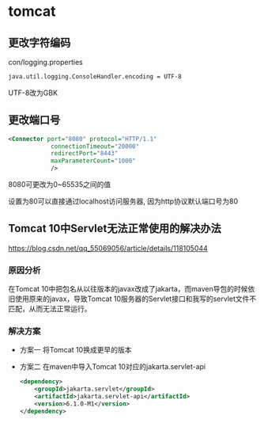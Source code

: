 # tomcat

## 更改字符编码

con/logging.properties

```txt
java.util.logging.ConsoleHandler.encoding = UTF-8
```

UTF-8改为GBK

## 更改端口号

```xml
<Connector port="8080" protocol="HTTP/1.1"
            connectionTimeout="20000"
            redirectPort="8443"
            maxParameterCount="1000"
            />
```

8080可更改为0~65535之间的值

设置为80可以直接通过localhost访问服务器, 因为http协议默认端口号为80

## Tomcat 10中Servlet无法正常使用的解决办法

<https://blog.csdn.net/qq_55069056/article/details/118105044>

### 原因分析

在Tomcat 10中把包名从以往版本的javax改成了jakarta，而maven导包的时候依旧使用原来的javax，导致Tomcat 10服务器的Servlet接口和我写的servlet文件不匹配，从而无法正常运行。

### 解决方案

- 方案一
将Tomcat 10换成更早的版本

- 方案二
在maven中导入Tomcat 10对应的jakarta.servlet-api

    ```xml
    <dependency>
        <groupId>jakarta.servlet</groupId>
        <artifactId>jakarta.servlet-api</artifactId>
        <version>6.1.0-M1</version>
    </dependency>
    ```
